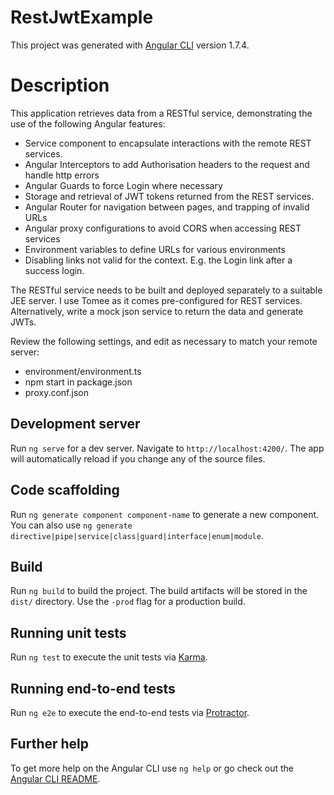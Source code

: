 # RestJwtExample

This project was generated with [Angular CLI](https://github.com/angular/angular-cli) version 1.7.4.

# Description

This application retrieves data from a RESTful service, demonstrating the use of the following Angular features:

* Service component to encapsulate interactions with the remote REST services.
* Angular Interceptors to add Authorisation headers to the request and handle http errors
* Angular Guards to force Login where necessary
* Storage and retrieval of JWT tokens returned from the REST services.
* Angular Router for navigation between pages, and trapping of invalid URLs
* Angular proxy configurations to avoid CORS when accessing REST services
* Environment variables to define URLs for various environments
* Disabling links not valid for the context. E.g. the Login link after a success login.

The RESTful service needs to be built and deployed separately to a suitable JEE server. I use Tomee as it comes pre-configured for REST services. Alternatively, write a mock json service to return the data and generate JWTs.

Review the following settings, and edit as necessary to match your remote server:

* environment/environment.ts
* npm start in package.json
* proxy.conf.json

## Development server

Run `ng serve` for a dev server. Navigate to `http://localhost:4200/`. The app will automatically reload if you change any of the source files.

## Code scaffolding

Run `ng generate component component-name` to generate a new component. You can also use `ng generate directive|pipe|service|class|guard|interface|enum|module`.

## Build

Run `ng build` to build the project. The build artifacts will be stored in the `dist/` directory. Use the `-prod` flag for a production build.

## Running unit tests

Run `ng test` to execute the unit tests via [Karma](https://karma-runner.github.io).

## Running end-to-end tests

Run `ng e2e` to execute the end-to-end tests via [Protractor](http://www.protractortest.org/).

## Further help

To get more help on the Angular CLI use `ng help` or go check out the [Angular CLI README](https://github.com/angular/angular-cli/blob/master/README.md).
